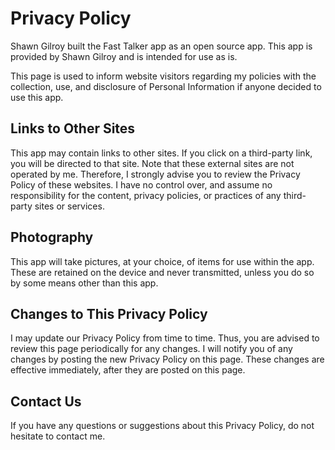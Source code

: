 # Privacy Policy

Shawn Gilroy built the Fast Talker app as an open source app. This app is provided by Shawn Gilroy and is intended for use as is.

This page is used to inform website visitors regarding my policies with the collection, use, and disclosure of Personal Information if anyone decided to use this app.

## Links to Other Sites
This app may contain links to other sites. If you click on a third-party link, you will be directed to that site. Note that these external sites are not operated by me. Therefore, I strongly advise you to review the Privacy Policy of these websites. I have no control over, and assume no responsibility for the content, privacy policies, or practices of any third-party sites or services.

## Photography
This app will take pictures, at your choice, of items for use within the app. These are retained on the device and never transmitted, unless you do so by some means other than this app.

## Changes to This Privacy Policy
I may update our Privacy Policy from time to time. Thus, you are advised to review this page periodically for any changes. I will notify you of any changes by posting the new Privacy Policy on this page. These changes are effective immediately, after they are posted on this page.

## Contact Us
If you have any questions or suggestions about this Privacy Policy, do not hesitate to contact me.